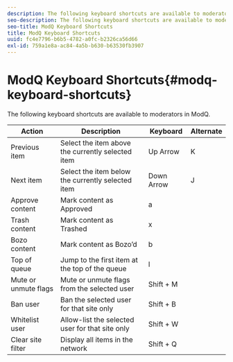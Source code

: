 ```yaml
---
description: The following keyboard shortcuts are available to moderators in ModQ.
seo-description: The following keyboard shortcuts are available to moderators in ModQ.
seo-title: ModQ Keyboard Shortcuts
title: ModQ Keyboard Shortcuts
uuid: fc4e7796-b6b5-4782-a0fc-b2326ca56d66
exl-id: 759a1e8a-ac84-4a5b-b630-b63530fb3907
---
```

# ModQ Keyboard Shortcuts{#modq-keyboard-shortcuts}

The following keyboard shortcuts are available to moderators in ModQ.

|  Action | Description | Keyboard | Alternate |
|---|---|---|---|
|  Previous item | Select the item above the currently selected item | Up Arrow | K |
|  Next item | Select the item below the currently selected item | Down Arrow | J |
|  Approve content | Mark content as Approved | a | |
|  Trash content | Mark content as Trashed | x | |
|  Bozo content | Mark content as Bozo’d | b | |
|  Top of queue | Jump to the first item at the top of the queue | l | |
|  Mute or unmute flags | Mute or unmute flags from the selected user | Shift + M | |
|  Ban user | Ban the selected user for that site only | Shift + B | |
|  Whitelist user | Allow-list the selected user for that site only | Shift + W | |
|  Clear site filter | Display all items in the network | Shift + Q | |
